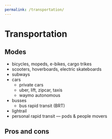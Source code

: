```yaml
---
permalink: /transportation/
---
```


# Transportation

## Modes

* bicycles, mopeds, e-bikes, cargo trikes
* scooters, hoverboards, electric skateboards
* subways
* cars 
  + private cars
  + uber, lift, zipcar, taxis
  + waymo autonomous
* busses 
  + bus rapid transit (BRT)
* lightrail
* personal rapid transit — pods & people movers

## Pros and cons


